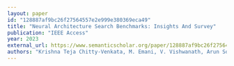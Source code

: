 ```yaml
---
layout: paper
id: "128887af9bc26f27564557e2e999e380369eca49"
title: "Neural Architecture Search Benchmarks: Insights And Survey"
publication: "IEEE Access"
year: 2023
external_url: https://www.semanticscholar.org/paper/128887af9bc26f27564557e2e999e380369eca49
authors: "Krishna Teja Chitty-Venkata, M. Emani, V. Vishwanath, Arun Somani"
---
```

